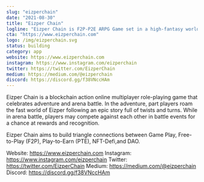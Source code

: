 ```yaml
---
slug: "eizperchain"
date: "2021-08-30"
title: "Eizper Chain"
logline: "Eizper Chain is F2P-P2E ARPG Game set in a high-fantasy world with steampunk style powered by Solana."
cta: "https://www.eizperchain.com"
logo: /img/eizperchain.svg
status: building
category: app
website: https://www.eizperchain.com
instagram: https://www.instagram.com/eizperchain
twitter: https://twitter.com/EizperChain
medium: https://medium.com/@eizperchain
discord: https://discord.gg/f38VNccHAm
---
```


Eizper Chain is a blockchain action online multiplayer role-playing game that celebrates adventure and arena battle. In the adventure, part players roam the fast world of Eizper following an epic story full of twists and turns. While in arena battle, players may compete against each other in battle events for a chance at rewards and recognition.

Eizper Chain aims to build triangle connections between Game Play, Free-to-Play (F2P), Play-to-Earn (PTE), NFT-Defi,and DAO.

Website: https://www.eizperchain.com
Instagram: https://www.instagram.com/eizperchain
Twitter: https://twitter.com/EizperChain
Medium: https://medium.com/@eizperchain
Discord: https://discord.gg/f38VNccHAm
